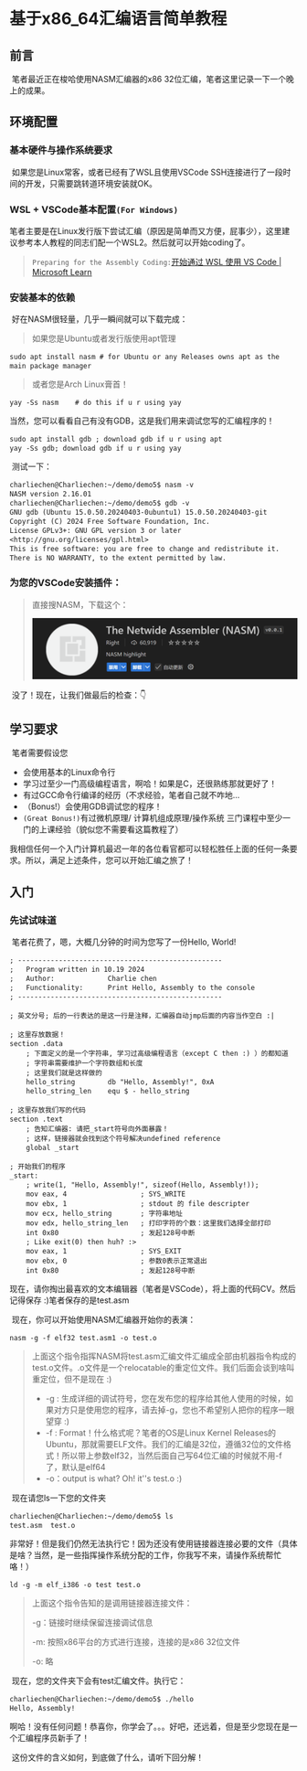 # 基于x86_64汇编语言简单教程

## 前言

​	笔者最近正在梭哈使用NASM汇编器的x86 32位汇编，笔者这里记录一下一个晚上的成果。

## 环境配置

### 基本硬件与操作系统要求

​	如果您是Linux常客，或者已经有了WSL且使用VSCode SSH连接进行了一段时间的开发，只需要跳转道环境安装就OK。

### WSL + VSCode基本配置`(For Windows)`

​	笔者主要是在Linux发行版下尝试汇编（原因是简单而又方便，屁事少），这里建议参考本人教程的同志们配一个WSL2。然后就可以开始coding了。

> `Preparing for the Assembly Coding:`[开始通过 WSL 使用 VS Code | Microsoft Learn](https://learn.microsoft.com/zh-cn/windows/wsl/tutorials/wsl-vscode)

### 安装基本的依赖

​	好在NASM很轻量，几乎一瞬间就可以下载完成：

> 如果您是Ubuntu或者发行版使用apt管理

```
sudo apt install nasm # for Ubuntu or any Releases owns apt as the main package manager
```

> 或者您是Arch Linux膏首！

```
yay -Ss nasm	# do this if u r using yay
```

​	当然，您可以看看自己有没有GDB，这是我们用来调试您写的汇编程序的！

```
sudo apt install gdb ; download gdb if u r using apt 
yay -Ss gdb; download gdb if u r using yay
```

​	测试一下：

```
charliechen@Charliechen:~/demo/demo5$ nasm -v
NASM version 2.16.01
charliechen@Charliechen:~/demo/demo5$ gdb -v
GNU gdb (Ubuntu 15.0.50.20240403-0ubuntu1) 15.0.50.20240403-git
Copyright (C) 2024 Free Software Foundation, Inc.
License GPLv3+: GNU GPL version 3 or later <http://gnu.org/licenses/gpl.html>
This is free software: you are free to change and redistribute it.
There is NO WARRANTY, to the extent permitted by law.
```

### 为您的VSCode安装插件：

> 直接搜NASM，下载这个：
>
> ![image-20241019223847524](./基于x86_64汇编语言简单教程/image-20241019223847524.png)

​	没了！现在，让我们做最后的检查：👇

## 学习要求

​	笔者需要假设您

- 会使用基本的Linux命令行
- 学习过至少一门高级编程语言，啊哈！如果是C，还很熟练那就更好了！
- 有过GCC命令行编译的经历（不求经验，笔者自己就不咋地...
- （Bonus!）会使用GDB调试您的程序！
- `(Great Bonus!)`有过微机原理/ 计算机组成原理/操作系统 三门课程中至少一门的上课经验（貌似您不需要看这篇教程了）

​	我相信任何一个入门计算机最迟一年的各位看官都可以轻松胜任上面的任何一条要求。所以，满足上述条件，您可以开始汇编之旅了！

## 入门

### 先试试味道

​	笔者花费了，嗯，大概几分钟的时间为您写了一份Hello, World!

```
; --------------------------------------------------
;   Program written in 10.19 2024
;   Author:             Charlie chen
;   Functionality:      Print Hello, Assembly to the console 
; --------------------------------------------------

; 英文分号; 后的一行表达的是这一行是注释，汇编器自动jmp后面的内容当作空白 :|

; 这里存放数据！
section .data
    ; 下面定义的是一个字符串, 学习过高级编程语言（except C then :) ）的都知道
    ; 字符串需要维护一个字符数组和长度
    ; 这里我们就是这样做的
    hello_string        db "Hello, Assembly!", 0xA
    hello_string_len    equ $ - hello_string

; 这里存放我们写的代码
section .text
    ; 告知汇编器: 请把_start符号向外面暴露！
    ; 这样，链接器就会找到这个符号解决undefined reference 
    global _start

; 开始我们的程序
_start:
	; write(1, "Hello, Assembly!", sizeof(Hello, Assembly!));
    mov eax, 4                  ; SYS_WRITE
    mov ebx, 1                  ; stdout 的 file descripter
    mov ecx, hello_string       ; 字符串地址
    mov edx, hello_string_len   ; 打印字符的个数：这里我们选择全部打印
    int 0x80                    ; 发起128号中断
	; Like exit(0) then huh? :>
    mov eax, 1                  ; SYS_EXIT
    mov ebx, 0                  ; 参数0表示正常退出
    int 0x80                    ; 发起128号中断
```

​	现在，请你掏出最喜欢的文本编辑器（笔者是VSCode），将上面的代码CV。然后记得保存 :)笔者保存的是test.asm

​	现在，你可以开始使用NASM汇编器开始你的表演：

```
nasm -g -f elf32 test.asm1 -o test.o
```

> 上面这个指令指挥NASM将test.asm汇编文件汇编成全部由机器指令构成的test.o文件。.o文件是一个relocatable的重定位文件。我们后面会谈到啥叫重定位，但不是现在 :)
>
> - -g : 生成详细的调试符号，您在发布您的程序给其他人使用的时候，如果对方只是使用您的程序，请去掉-g，您也不希望别人把你的程序一眼望穿 :)
> - -f : Format！什么格式呢？笔者的OS是Linux Kernel Releases的Ubuntu，那就需要ELF文件。我们的汇编是32位，遵循32位的文件格式！所以带上参数elf32，当然后面自己写64位汇编的时候就不用-f了，默认是elf64
> - -o：output is what? Oh! it''s test.o :)

​	现在请您ls一下您的文件夹

```
charliechen@Charliechen:~/demo/demo5$ ls
test.asm  test.o
```

​	非常好！但是我们仍然无法执行它！因为还没有使用链接器连接必要的文件（具体是啥？当然，是一些指挥操作系统分配的工作，你我写不来，请操作系统帮忙咯！）

```
ld -g -m elf_i386 -o test test.o
```

> 上面这个指令告知的是调用链接器连接文件：
>
> -g：链接时继续保留连接调试信息
>
> -m: 按照x86平台的方式进行连接，连接的是x86 32位文件
>
> -o: 略

​	现在，您的文件夹下会有test汇编文件。执行它：

```
charliechen@Charliechen:~/demo/demo5$ ./hello 
Hello, Assembly!
```

​	啊哈！没有任何问题！恭喜你，你学会了。。。好吧，还远着，但是至少您现在是一个汇编程序员新手了！

​	这份文件的含义如何，到底做了什么，请听下回分解！